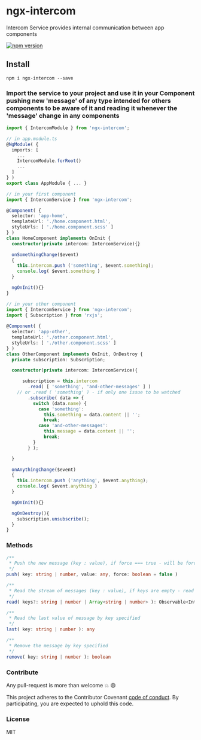 # ngx-intercom
Intercom Service provides internal communication between app components

[![npm version](https://badge.fury.io/js/ngx-intercom.svg)](https://badge.fury.io/js/ngx-intercom)

## Install

`npm i ngx-intercom --save`

### Import the service to your project and use it in your Component pushing new 'message' of any type intended for others components to be aware of it and reading it whenever the 'message' change in any components

```typescript
import { IntercomModule } from 'ngx-intercom';

// in app.module.ts
@NgModule( {
  imports: [
    ...
    IntercomModule.forRoot()
    ...
  ]
} )
export class AppModule { ... }

// in your first component
import { IntercomService } from 'ngx-intercom';

@Component( {
  selector: 'app-home',
  templateUrl: './home.component.html',
  styleUrls: [ './home.component.scss' ]
} )
class HomeComponent implements OnInit {
  constructor(private intercom: IntercomService){}

  onSomethingChange($event)
  {
    this.intercom.push ('something', $event.something);
    console.log( $event.something )
  }

  ngOnInit(){}
}

// in your other component
import { IntercomService } from 'ngx-intercom';
import { Subscription } from 'rxjs';
                                                 	
@Component( {
  selector: 'app-other',
  templateUrl: './other.component.html',
  styleUrls: [ './other.component.scss' ]
} )
class OtherComponent implements OnInit, OnDestroy {
  private subscription: Subscription;

  constructor(private intercom: IntercomService){

      subscription = this.intercom
        .read( [ 'something', 'and-other-messages' ] )
	// or .read ( 'something' ) - if only one issue to be watched
        .subscribe( data => {
          switch (data.name) {
            case 'something':
              this.something = data.content || '';
              break;
            case 'and-other-messages':
              this.message = data.content || '';
              break;
          }
        } );

  }

  onAnythingChange($event)
  {
    this.intercom.push ('anything', $event.anything);
    console.log( $event.anything )
  }

  ngOnInit(){}

  ngOnDestroy(){
    subscription.unsubscribe();
  }
}
```
### Methods

```typescript
/**
 * Push the new message (key : value), if force === true - will be forcebly repeated even it's duplicate
 */
push( key: string | number, value: any, force: boolean = false )

/**
 * Read the stream of messages (key : value), if keys are empty - read all the messages, otherwise - only specified
 */
read( keys?: string | number | Array<string | number> ): Observable<IntercomData>

/**
 * Read the last value of message by key specified
 */
last( key: string | number ): any

/**
 * Remove the message by key specified
 */
remove( key: string | number ): boolean

```
### Contribute

Any pull-request is more than welcome :boom: :smile:

This project adheres to the Contributor Covenant [code of conduct](http://contributor-covenant.org/). By participating, you are expected to uphold this code.

### License

MIT
